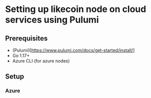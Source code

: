 # Setting up likecoin node on cloud services using Pulumi

## Prerequisites

- (Pulumi)[https://www.pulumi.com/docs/get-started/install/]
- Go 1.17+
- Azure CLI (for azure nodes)

## Setup

### Azure

